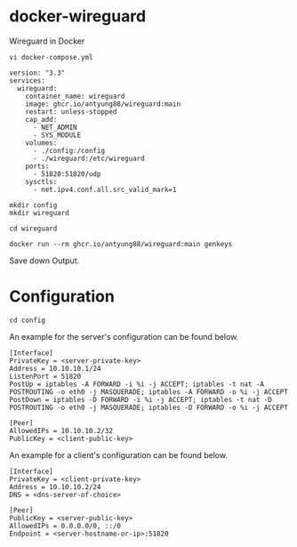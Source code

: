 # docker-wireguard

Wireguard in Docker

```
vi docker-compose.yml
```
```
version: "3.3"
services:
  wireguard:
    container_name: wireguard
    image: ghcr.io/antyung88/wireguard:main
    restart: unless-stopped
    cap_add:
      - NET_ADMIN
      - SYS_MODULE
    volumes:
      - ./config:/config
      - ./wireguard:/etc/wireguard
    ports:
      - 51820:51820/udp
    sysctls:
      - net.ipv4.conf.all.src_valid_mark=1
```
```
mkdir config
mkdir wireguard
```

```
cd wireguard
```
```
docker run --rm ghcr.io/antyung88/wireguard:main genkeys
```
Save down Output.

# Configuration

```
cd config
```

An example for the server's configuration can be found below.

```
[Interface]
PrivateKey = <server-private-key>
Address = 10.10.10.1/24
ListenPort = 51820
PostUp = iptables -A FORWARD -i %i -j ACCEPT; iptables -t nat -A POSTROUTING -o eth0 -j MASQUERADE; iptables -A FORWARD -o %i -j ACCEPT
PostDown = iptables -D FORWARD -i %i -j ACCEPT; iptables -t nat -D POSTROUTING -o eth0 -j MASQUERADE; iptables -D FORWARD -o %i -j ACCEPT

[Peer]
AllowedIPs = 10.10.10.2/32
PublicKey = <client-public-key>
```

An example for a client's configuration can be found below.

```
[Interface]
PrivateKey = <client-private-key>
Address = 10.10.10.2/24
DNS = <dns-server-of-choice>

[Peer]
PublicKey = <server-public-key>
AllowedIPs = 0.0.0.0/0, ::/0
Endpoint = <server-hostname-or-ip>:51820
```
